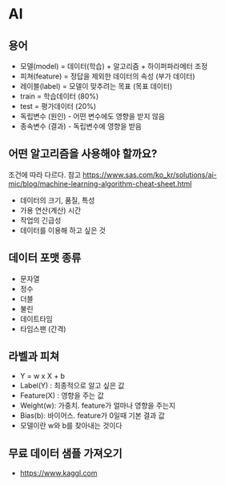 # AI

## 용어

- 모델(model) = 데이터(학습) + 알고리즘 + 하이퍼파라메터 조정
- 피쳐(feature) = 정답을 제외한 데이터의 속성 (부가 데이터)
- 레이블(label) = 모델이 맞추려는 목표 (목표 데이터)
- train = 학습데이터 (80%)
- test = 평가데이터 (20%)
- 독립변수 (원인) - 어떤 변수에도 영향을 받지 않음
- 종속변수 (결과) - 독립변수에 영향을 받음

## 어떤 알고리즘을 사용해야 할까요?

조건에 따라 다르다. 참고 <https://www.sas.com/ko_kr/solutions/ai-mic/blog/machine-learning-algorithm-cheat-sheet.html>

- 데이터의 크기, 품질, 특성
- 가용 연산(계산) 시간
- 작업의 긴급성
- 데이터를 이용해 하고 싶은 것

## 데이터 포맷 종류

- 문자열
- 정수
- 더블
- 불린
- 데이트타임
- 타임스팬 (간격)

## 라벨과 피쳐

- Y = w x X + b
- Label(Y) : 최종적으로 알고 싶은 값
- Feature(X) : 영향을 주는 값
- Weight(w): 가중치. feature가 얼마나 영향을 주는지
- Bias(b): 바이어스. feature가 0일때 기본 결과 값
- 모델이란 w와 b를 찾아내는 것이다

## 무료 데이터 샘플 가져오기

- <https://www.kaggl.com>
